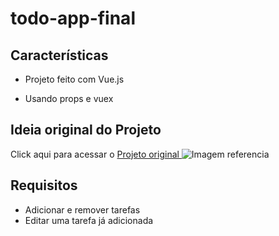# todo-app-final

  

## Características

- Projeto feito com Vue.js

- Usando props e vuex

  

## Ideia original do Projeto

  

Click aqui para acessar o [Projeto original ](https://abarna1908.github.io/To-Do-App-in-React/)
![Imagem referencia](@src\assets\original.jpeg)

## Requisitos 
- Adicionar e remover tarefas 
- Editar uma tarefa já adicionada

